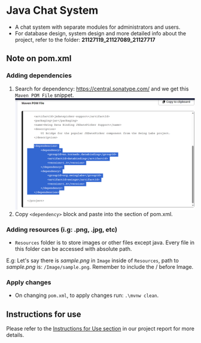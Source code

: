 # Java Chat System
- A chat system with separate modules for administrators and users.
- For database design, system design and more detailed info about the project, refer to the folder: **21127119_21127089_21127717**

## Note on pom.xml

### Adding dependencies

1. Search for dependency: https://central.sonatype.com/ and we get this `Maven POM File` snippet.
   ![img.png](img.png)
2. Copy `<dependency>` block and paste into the <dependencies> section of pom.xml.

### Adding resources (i.g: .png, .jpg, etc)

- `Resources` folder is to store images or other files except java. Every file in this folder can be accessed with absolute path.

E.g: Let's say there is _sample.png_ in `Image` inside of `Resources`, path to _sample.png_ is: `/Image/sample.png`. Remember to include the / before Image.

### Apply changes

- On changing `pom.xml`, to apply changes run: `.\mvnw clean`.

## Instructions for use

Please refer to the [Instructions for Use section](https://github.com/DeadlineShooters/Java-Chat-System/blob/main/21127119_21127089_21127717/Report.pdf) in our project report for more details.
